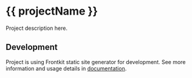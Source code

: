 # {{ projectName }}

Project description here.

## Development

Project is using Frontkit static site generator for development. See more information and usage details in [documentation](http://lamberski.github.io/frontkit/).
